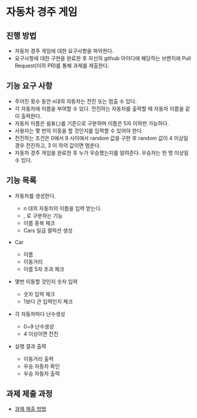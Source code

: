 # 자동차 경주 게임
## 진행 방법
* 자동차 경주 게임에 대한 요구사항을 파악한다.
* 요구사항에 대한 구현을 완료한 후 자신의 github 아이디에 해당하는 브랜치에 Pull Request(이하 PR)를 통해 과제를 제출한다.

## 기능 요구 사항
* 주어진 횟수 동안 n대의 자동차는 전진 또는 멈출 수 있다.
* 각 자동차에 이름을 부여할 수 있다. 전진하는 자동차를 출력할 때 자동차 이름을 같이 출력한다. 
* 자동차 이름은 쉼표(,)를 기준으로 구분하며 이름은 5자 이하만 가능하다.
* 사용자는 몇 번의 이동을 할 것인지를 입력할 수 있어야 한다.
* 전진하는 조건은 0에서 9 사이에서 random 값을 구한 후 random 값이 4 이상일 경우 전진하고, 3 이
하의 값이면 멈춘다.
* 자동차 경주 게임을 완료한 후 누가 우승했는지를 알려준다. 우승자는 한 명 이상일 수 있다.

## 기능 목록
- 자동차를 생성한다.
  - n 대의 자동차의 이름을 입력 받는다.
  - , 로 구분하는 기능
  - 이름 중복 체크 
  - Cars 일급 컬럭션 생성
  
- Car 
  - 이름
  - 이동거리
  - 이름 5자 초과 체크
  
- 몇번 이동할 것인지 숫자 입력
  - 숫자 입력 체크
  - 1보다 큰 입력인지 체크
  
- 각 자동차마다 난수생성
  - 0~9 난수생성
  - 4 이상이면 전진
  
- 실행 결과 출력
  - 이동거리 출력
  - 우승 자동차 확인
  - 우승 자동차 출력

## 과제 제출 과정
* [과제 제출 방법](https://github.com/next-step/nextstep-docs/tree/master/precourse)
